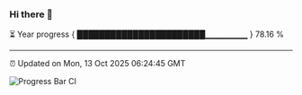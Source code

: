 ### Hi there 👋

⏳ Year progress { ███████████████████████▁▁▁▁▁▁▁ } 78.16 %

---

⏰ Updated on Mon, 13 Oct 2025 06:24:45 GMT

![Progress Bar CI](https://github.com/liununu/liununu/workflows/Progress%20Bar%20CI/badge.svg)
